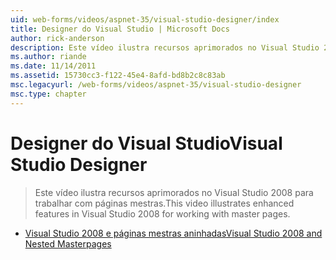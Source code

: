 ```yaml
---
uid: web-forms/videos/aspnet-35/visual-studio-designer/index
title: Designer do Visual Studio | Microsoft Docs
author: rick-anderson
description: Este vídeo ilustra recursos aprimorados no Visual Studio 2008 para trabalhar com páginas mestras.
ms.author: riande
ms.date: 11/14/2011
ms.assetid: 15730cc3-f122-45e4-8afd-bd8b2c8c83ab
msc.legacyurl: /web-forms/videos/aspnet-35/visual-studio-designer
msc.type: chapter
---
```

<a name="visual-studio-designer"></a><span data-ttu-id="745c5-103">Designer do Visual Studio</span><span class="sxs-lookup"><span data-stu-id="745c5-103">Visual Studio Designer</span></span>
====================
> <span data-ttu-id="745c5-104">Este vídeo ilustra recursos aprimorados no Visual Studio 2008 para trabalhar com páginas mestras.</span><span class="sxs-lookup"><span data-stu-id="745c5-104">This video illustrates enhanced features in Visual Studio 2008 for working with master pages.</span></span>


- [<span data-ttu-id="745c5-105">Visual Studio 2008 e páginas mestras aninhadas</span><span class="sxs-lookup"><span data-stu-id="745c5-105">Visual Studio 2008 and Nested Masterpages</span></span>](visual-studio-2008-and-nested-masterpages.md)
